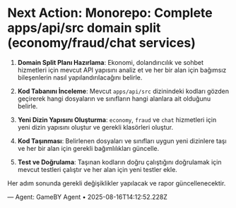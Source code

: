 # Next Action: Monorepo: Complete apps/api/src domain split (economy/fraud/chat services)

1. **Domain Split Planı Hazırlama**: Ekonomi, dolandırıcılık ve sohbet hizmetleri için mevcut API yapısını analiz et ve her bir alan için bağımsız bileşenlerin nasıl yapılandırılacağını belirle.

2. **Kod Tabanını İnceleme**: Mevcut `apps/api/src` dizinindeki kodları gözden geçirerek hangi dosyaların ve sınıfların hangi alanlara ait olduğunu belirle.

3. **Yeni Dizin Yapısını Oluşturma**: `economy`, `fraud` ve `chat` hizmetleri için yeni dizin yapısını oluştur ve gerekli klasörleri oluştur.

4. **Kod Taşınması**: Belirlenen dosyaları ve sınıfları uygun yeni dizinlere taşı ve her bir alan için gerekli bağımlılıkları güncelle.

5. **Test ve Doğrulama**: Taşınan kodların doğru çalıştığını doğrulamak için mevcut testleri çalıştır ve her alan için yeni testler ekle. 

Her adım sonunda gerekli değişiklikler yapılacak ve rapor güncellenecektir.

— Agent: GameBY Agent • 2025-08-16T14:12:52.228Z
